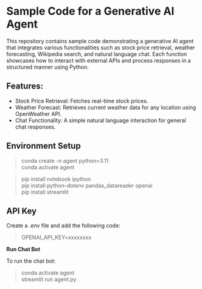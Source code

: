 # Sample Code for a Generative AI Agent
This repository contains sample code demonstrating a generative AI agent that integrates various functionalities such as stock price retrieval, weather forecasting, Wikipedia search, and natural language chat. Each function showcases how to interact with external APIs and process responses in a structured manner using Python.

## Features:
- Stock Price Retrieval: Fetches real-time stock prices.
- Weather Forecast: Retrieves current weather data for any location using OpenWeather API.
- Chat Functionality: A simple natural language interaction for general chat responses.

## Environment Setup
> conda create -n agent python=3.11  
> conda activate agent  

> pip install notebook ipython  
> pip install python-dotenv pandas_datareader openai  
> pip install streamlit  

## API Key
Create a .env file and add the following code:
> OPENAI_API_KEY=xxxxxxxx    

**Run Chat Bot**

To run the chat bot:

> conda activate agent    
> streamlit run agent.py  
